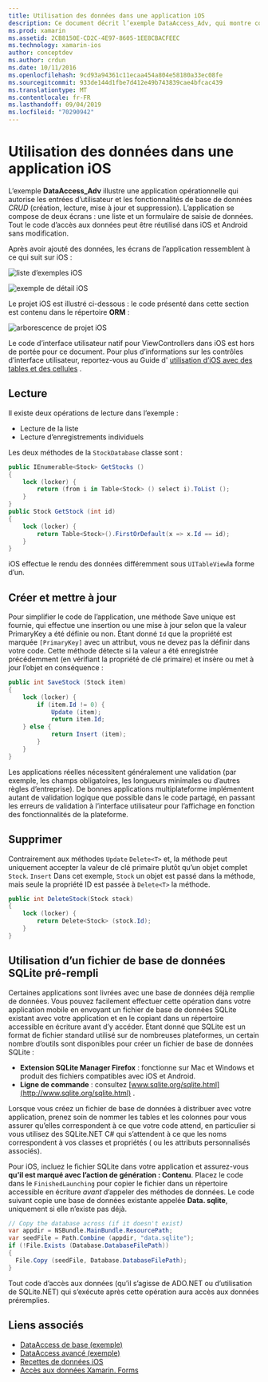 ```yaml
---
title: Utilisation des données dans une application iOS
description: Ce document décrit l’exemple DataAccess_Adv, qui montre comment collecter les entrées d’utilisateur et effectuer des opérations de base de données CRUD (création, lecture, mise à jour et suppression) dans une application Xamarin. iOS.
ms.prod: xamarin
ms.assetid: 2CB8150E-CD2C-4E97-8605-1EE8CBACFEEC
ms.technology: xamarin-ios
author: conceptdev
ms.author: crdun
ms.date: 10/11/2016
ms.openlocfilehash: 9cd93a94361c11ecaa454a804e58180a33ec08fe
ms.sourcegitcommit: 933de144d1fbe7d412e49b743839cae4bfcac439
ms.translationtype: MT
ms.contentlocale: fr-FR
ms.lasthandoff: 09/04/2019
ms.locfileid: "70290942"
---
```

# <a name="using-data-in-an-ios-app"></a>Utilisation des données dans une application iOS

L’exemple **DataAccess_Adv** illustre une application opérationnelle qui autorise les entrées d’utilisateur et les fonctionnalités de base de données *CRUD* (création, lecture, mise à jour et suppression). L’application se compose de deux écrans : une liste et un formulaire de saisie de données. Tout le code d’accès aux données peut être réutilisé dans iOS et Android sans modification.

Après avoir ajouté des données, les écrans de l’application ressemblent à ce qui suit sur iOS :

 ![](using-data-in-an-app-images/image9.png "liste d’exemples iOS")

 ![](using-data-in-an-app-images/image10.png "exemple de détail iOS")

Le projet iOS est illustré ci-dessous : le code présenté dans cette section est contenu dans le répertoire **ORM** :

 ![](using-data-in-an-app-images/image13.png "arborescence de projet iOS")

Le code d’interface utilisateur natif pour ViewControllers dans iOS est hors de portée pour ce document.
Pour plus d’informations sur les contrôles d’interface utilisateur, reportez-vous au Guide d' [utilisation d’iOS avec des tables et des cellules](~/ios/user-interface/controls/tables/index.md) .

## <a name="read"></a>Lecture

Il existe deux opérations de lecture dans l’exemple :

- Lecture de la liste
- Lecture d’enregistrements individuels


Les deux méthodes de la `StockDatabase` classe sont :

```csharp
public IEnumerable<Stock> GetStocks ()
{
    lock (locker) {
        return (from i in Table<Stock> () select i).ToList ();
    }
}
public Stock GetStock (int id)
{
    lock (locker) {
        return Table<Stock>().FirstOrDefault(x => x.Id == id);
    }
}
```

iOS effectue le rendu des données différemment sous `UITableView`la forme d’un.

## <a name="create-and-update"></a>Créer et mettre à jour

Pour simplifier le code de l’application, une méthode Save unique est fournie, qui effectue une insertion ou une mise à jour selon que la valeur PrimaryKey a été définie ou non. Étant donné `Id` que la propriété est marquée `[PrimaryKey]` avec un attribut, vous ne devez pas la définir dans votre code.
Cette méthode détecte si la valeur a été enregistrée précédemment (en vérifiant la propriété de clé primaire) et insère ou met à jour l’objet en conséquence :

```csharp
public int SaveStock (Stock item)
{
    lock (locker) {
        if (item.Id != 0) {
            Update (item);
            return item.Id;
    } else {
            return Insert (item);
        }
    }
}
```



Les applications réelles nécessitent généralement une validation (par exemple, les champs obligatoires, les longueurs minimales ou d’autres règles d’entreprise).
De bonnes applications multiplateforme implémentent autant de validation logique que possible dans le code partagé, en passant les erreurs de validation à l’interface utilisateur pour l’affichage en fonction des fonctionnalités de la plateforme.

## <a name="delete"></a>Supprimer

Contrairement aux méthodes `Update` `Delete<T>` et, la méthode peut uniquement accepter la valeur de clé primaire plutôt qu’un objet complet `Stock`. `Insert`
Dans cet exemple, `Stock` un objet est passé dans la méthode, mais seule la propriété ID est passée à `Delete<T>` la méthode.

```csharp
public int DeleteStock(Stock stock)
{
    lock (locker) {
        return Delete<Stock> (stock.Id);
    }
}
```

## <a name="using-a-pre-populated-sqlite-database-file"></a>Utilisation d’un fichier de base de données SQLite pré-rempli

Certaines applications sont livrées avec une base de données déjà remplie de données.
Vous pouvez facilement effectuer cette opération dans votre application mobile en envoyant un fichier de base de données SQLite existant avec votre application et en le copiant dans un répertoire accessible en écriture avant d’y accéder. Étant donné que SQLite est un format de fichier standard utilisé sur de nombreuses plateformes, un certain nombre d’outils sont disponibles pour créer un fichier de base de données SQLite :

- **Extension SQLite Manager Firefox** : fonctionne sur Mac et Windows et produit des fichiers compatibles avec iOS et Android.
- **Ligne de commande** : consultez [www.sqlite.org/sqlite.html](http://www.sqlite.org/sqlite.html) .


Lorsque vous créez un fichier de base de données à distribuer avec votre application, prenez soin de nommer les tables et les colonnes pour vous assurer qu’elles correspondent à ce que votre code attend, en particulier si vous utilisez des SQLite.NET C# qui s’attendent à ce que les noms correspondent à vos classes et propriétés ( ou les attributs personnalisés associés).

Pour iOS, incluez le fichier SQLite dans votre application et assurez-vous **qu’il est marqué avec l’action de génération : Contenu**. Placez le code dans le `FinishedLaunching` pour copier le fichier dans un répertoire accessible en écriture *avant* d’appeler des méthodes de données. Le code suivant copie une base de données existante appelée **Data. sqlite**, uniquement si elle n’existe pas déjà.

```csharp
// Copy the database across (if it doesn't exist)
var appdir = NSBundle.MainBundle.ResourcePath;
var seedFile = Path.Combine (appdir, "data.sqlite");
if (!File.Exists (Database.DatabaseFilePath))
{
  File.Copy (seedFile, Database.DatabaseFilePath);
}
```

Tout code d’accès aux données (qu’il s’agisse de ADO.NET ou d’utilisation de SQLite.NET) qui s’exécute après cette opération aura accès aux données préremplies.


## <a name="related-links"></a>Liens associés

- [DataAccess de base (exemple)](https://github.com/xamarin/mobile-samples/tree/master/DataAccess/Basic)
- [DataAccess avancé (exemple)](https://github.com/xamarin/mobile-samples/tree/master/DataAccess/Advanced)
- [Recettes de données iOS](https://github.com/xamarin/recipes/tree/master/Recipes/ios/data/sqlite)
- [Accès aux données Xamarin. Forms](~/xamarin-forms/data-cloud/data/databases.md)

